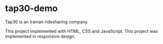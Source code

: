 # tap30-demo

Tap30 is an Iranian ridesharing company.

This project implemented with HTML, CSS and JavaScript.
This project was implemented in responsive design.
